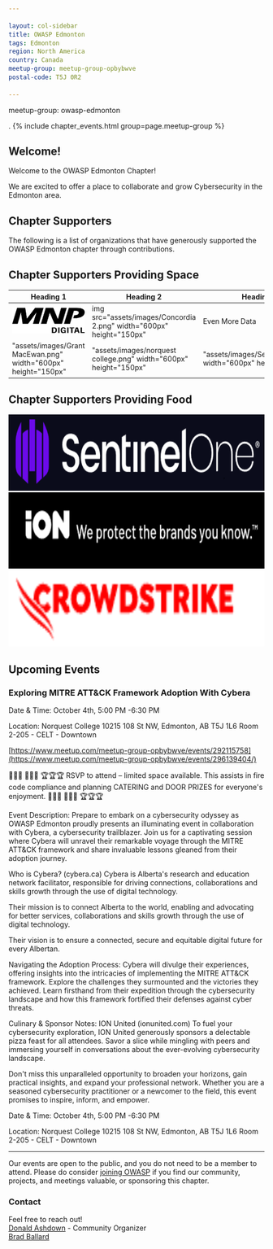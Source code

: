 ```yaml
---

layout: col-sidebar
title: OWASP Edmonton
tags: Edmonton
region: North America
country: Canada 
meetup-group: meetup-group-opbybwve
postal-code: T5J 0R2

---
```

meetup-group: owasp-edmonton

. {% include chapter_events.html group=page.meetup-group %}

Welcome!
-----------------

Welcome to the OWASP Edmonton Chapter!

We are excited to offer a place to collaborate and grow Cybersecurity in the Edmonton area.

<h2>Chapter Supporters</h2>
The following is a list of organizations that have generously supported the OWASP Edmonton chapter through contributions.

<h2>Chapter Supporters Providing Space</h2>

<table>
  <thead>
    <tr>
      <th>Heading 1</th>
      <th>Heading 2</th>
      <th>Heading 3</th>
    </tr>
  </thead>
  <tbody>
    <tr>
      <td><img src="assets/images/MNP.png" width="200px" height="50px"></td>
      <td>img src="assets/images/Concordia 2.png" width="600px" height="150px"</td>
      <td>Even More Data</td>
    </tr>
    <tr>
      <td>"assets/images/Grant MacEwan.png" width="600px" height="150px"</td>
      <td>"assets/images/norquest college.png" width="600px" height="150px"</td>
      <td>"assets/images/SentinelOne.png" width="600px" height="150px"</td>
    </tr>
  </tbody>
</table>


<h2>Chapter Supporters Providing Food</h2>

<img src="assets/images/SentinelOne.png" width="600px" height="150px">
<img src="assets/images/IonUnited.png" width="600px" height="150px">
<img src="assets/images/CrowdStrike.png" width="600px" height="150px">



<h2>Upcoming Events</h2>
<h3> Exploring MITRE ATT&CK Framework Adoption With Cybera</h3>
Date & Time:
October 4th, 5:00 PM -6:30 PM

Location:
Norquest College
10215 108 St NW, Edmonton, AB T5J 1L6
Room 2-205 - CELT - Downtown

[https://www.meetup.com/meetup-group-opbybwve/events/292115758](https://www.meetup.com/meetup-group-opbybwve/events/296139404/)

🍗🍗🍗 🥤🥤🥤 🏆🏆🏆
RSVP to attend – limited space available. This assists in fire code compliance and planning CATERING and DOOR PRIZES for everyone's enjoyment.
🍗🍗🍗 🥤🥤🥤 🏆🏆🏆

Event Description:
Prepare to embark on a cybersecurity odyssey as OWASP Edmonton proudly presents an illuminating event in collaboration with Cybera, a cybersecurity trailblazer. Join us for a captivating session where Cybera will unravel their remarkable voyage through the MITRE ATT&CK framework and share invaluable lessons gleaned from their adoption journey.

Who is Cybera? (cybera.ca)
Cybera is Alberta's research and education network facilitator, responsible for driving connections, collaborations and skills growth through the use of digital technology.

Their mission is to connect Alberta to the world, enabling and advocating for better services, collaborations and skills growth through the use of digital technology.

Their vision is to ensure a connected, secure and equitable digital future for every Albertan.

Navigating the Adoption Process:
Cybera will divulge their experiences, offering insights into the intricacies of implementing the MITRE ATT&CK framework. Explore the challenges they surmounted and the victories they achieved. Learn firsthand from their expedition through the cybersecurity landscape and how this framework fortified their defenses against cyber threats.

Culinary & Sponsor Notes: ION United (ionunited.com)
To fuel your cybersecurity exploration, ION United generously sponsors a delectable pizza feast for all attendees. Savor a slice while mingling with peers and immersing yourself in conversations about the ever-evolving cybersecurity landscape.

Don't miss this unparalleled opportunity to broaden your horizons, gain practical insights, and expand your professional network. Whether you are a seasoned cybersecurity practitioner or a newcomer to the field, this event promises to inspire, inform, and empower.

Date & Time:
October 4th, 5:00 PM -6:30 PM

Location:
Norquest College
10215 108 St NW, Edmonton, AB T5J 1L6
Room 2-205 - CELT - Downtown


-----------------------------------------------------------------------------------------------------------------------------------
Our events are open to the public, and you do not need to be a member to attend. Please do consider [joining OWASP](https://owasp.org/membership/) if you find our community, projects, and meetings valuable, or sponsoring this chapter.

### Contact

Feel free to reach out! 
<br>[Donald Ashdown](mailto:donald.ashdown@owasp.org) - Community Organizer
<br>[Brad Ballard](mailto:brad.ballard@owasp.org)




